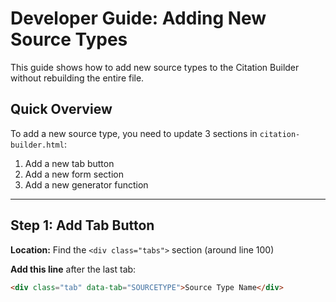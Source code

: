 # Developer Guide: Adding New Source Types

This guide shows how to add new source types to the Citation Builder without rebuilding the entire file.

## Quick Overview
To add a new source type, you need to update 3 sections in `citation-builder.html`:
1. Add a new tab button
2. Add a new form section
3. Add a new generator function

---

## Step 1: Add Tab Button

**Location:** Find the `<div class="tabs">` section (around line 100)

**Add this line** after the last tab:
```html
<div class="tab" data-tab="SOURCETYPE">Source Type Name</div>
